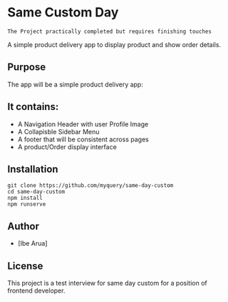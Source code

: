 # Same Custom Day 

```
The Project practically completed but requires finishing touches
```

A simple product delivery app to display product and show order details. 

## Purpose

The app will be a simple product delivery app:

## It contains:
- A Navigation Header with user Profile Image
- A Collapisble Sidebar Menu
- A footer that will be consistent across pages
- A product/Order display interface


## Installation

```
git clone https://github.com/myquery/same-day-custom
cd same-day-custom
npm install
npm runserve
```

## Author

- [Ibe Arua]

## License

This project is a test interview for same day custom for a position of frontend developer.
